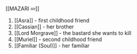 
[[MAZARI 💤]]

1. [[Asra]] - first childhood friend
2. [[Cassian]] - her brother
3. [[Lord Morgrave]] - the bastard she wants to kill
4. [[Muriel]] - second childhood friend
5. [[Familiar (Soul)]] - her familiar

